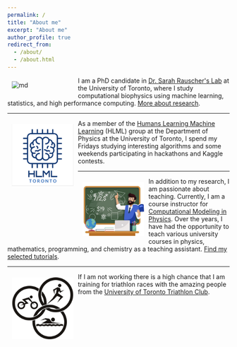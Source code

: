 ```yaml
---
permalink: /
title: "About me"
excerpt: "About me"
author_profile: true
redirect_from: 
  - /about/
  - /about.html
---
```



<img src="/images/ezgif-3-e1da36ca2200.gif" alt="md" width="140px" align="left" style="padding:10px;"> I am a PhD candidate in [Dr. Sarah Rauscher's Lab](https://www.utm.utoronto.ca/cps/faculty-staff/rauscher-sarah) at the University of Toronto, where I study computational biophysics using machine learning, statistics, and high performance computing. [More about research](/research/).


---


<img src="/images/logo1.png" alt="md" width="140px" align="left" style="padding:10px;"> As a member of the [Humans Learning Machine Learning](https://hlml-toronto.github.io) (HLML) group at the Department of Physics at the University of Toronto, I spend my Fridays studying interesting algorithms and some weekends participating in hackathons and Kaggle contests.


---


<img src="/images/teach.jpeg" alt="md" width="140px" align="left" style="padding:10px;"> In addition to my research, I am passionate about teaching. Currently, I am a course instructor for [Computational Modeling in Physics](https://utm.calendar.utoronto.ca/course/phy426h5). Over the years, I have had the opportunity to teach various university courses in physics, mathematics, programming, and chemistry as a teaching assistant. [Find my selected tutorials](/teaching/). 

---

<img src="/images/triathlon.jpeg" alt="md" width="140px" align="left" style="padding:10px;"> If I am not working there is a high chance that I am training for triathlon races with the amazing people from the [University of Toronto Triathlon Club](https://uofttriathlon.com/). 

